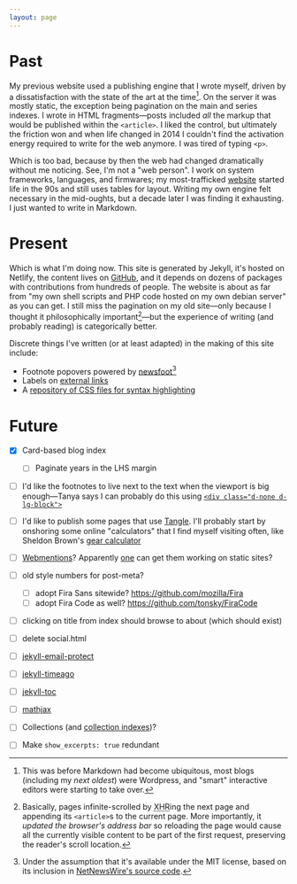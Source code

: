 ```yaml
---
layout: page
---
```


# Past

My previous website used a publishing engine that I wrote myself, driven by a dissatisfaction with the state of the art at the time[^wordpress]. On the server it was mostly static, the exception being pagination on the main and series indexes. I wrote in HTML fragments—posts included _all_ the markup that would be published within the `<article>`. I liked the control, but ultimately the friction won and when life changed in 2014 I couldn't find the activation energy required to write for the web anymore. I was tired of typing `<p>`.

Which is too bad, because by then the web had changed dramatically without me noticing. See, I'm not a "web person". I work on system frameworks, languages, and firmwares; my most-trafficked [website](https://thismight.be) started life in the 90s and still uses tables for layout. Writing my own engine felt necessary in the mid-oughts, but a decade later I was finding it exhausting. I just wanted to write in Markdown.

# Present

Which is what I'm doing now. This site is generated by Jekyll, it's hosted on Netlify, the content lives on [GitHub](https://github.com/numist/numi.st), and it depends on dozens of packages with contributions from hundreds of people. The website is about as far from "my own shell scripts and PHP code hosted on my own debian server" as you can get. I still miss the pagination on my old site—only because I thought it philosophically important[^pagination]—but the experience of writing (and probably reading) is categorically better.

Discrete things I've written (or at least adapted) in the making of this site include:

* Footnote popovers powered by [newsfoot](https://gist.github.com/brehaut/567947031a477c89a7f89d96e38a908c)[^newsfoot]
* Labels on [external links](external-links)
* A [repository of CSS files for syntax highlighting](https://github.com/numist/highlight-css)

<!-- In this new world of dependencies, I want to stay on top of updates without adopting any changes that break the site horribly. A combination of deploy previews with an auto-merge GitHub action strikes a reasonable compromise until such a time as accelerationism wins the day[^accelerationism].-->

# Future

* [x] Card-based blog index
  * [ ] Paginate years in the LHS margin
* [ ] I'd like the footnotes to live next to the text when the viewport is big enough—Tanya says I can probably do this using [`<div class="d-none d-lg-block">`](https://getbootstrap.com/docs/5.2/utilities/display/)
* [ ] I'd like to publish some pages that use [Tangle](http://worrydream.com/Tangle/). I'll probably start by onshoring some online "calculators" that I find myself visiting often, like Sheldon Brown's [gear calculator](https://www.sheldonbrown.com/gear-calc.html)
* [ ] [Webmentions](https://webmention.io)? Apparently [one](https://keithjgrant.com/posts/2019/02/adding-webmention-support-to-a-static-site/) can get them working on static sites?
* [ ] old style numbers for post-meta?
  * [ ] adopt Fira Sans sitewide? https://github.com/mozilla/Fira
  * [ ] adopt Fira Code as well? https://github.com/tonsky/FiraCode
* [ ] clicking on title from index should browse to about (which should exist)
* [ ] delete social.html
* [ ] [jekyll-email-protect](https://github.com/vwochnik/jekyll-email-protect)
* [ ] [jekyll-timeago](https://github.com/markets/jekyll-timeago)
* [ ] [jekyll-toc](https://github.com/toshimaru/jekyll-toc)
* [ ] [mathjax](http://webdocs.cs.ualberta.ca/~zichen2/blog/coding/setup/2019/02/17/how-to-add-mathjax-support-to-jekyll.html)
* [ ] Collections (and [collection indexes](https://jekyllrb.com/docs/plugins/generators/))?
* [ ] Make `show_excerpts: true` redundant


[^wordpress]: This was before Markdown had become ubiquitous, most blogs (including my _next oldest_) were Wordpress, and "smart" interactive editors were starting to take over.
[^pagination]: Basically, pages infinite-scrolled by <abbr title="XMLHttpRequest">XHR</abbr>ing the next page and appending its `<article>`s to the current page. More importantly, it _updated the browser's address bar_ so reloading the page would cause all the currently visible content to be part of the first request, preserving the reader's scroll location.
[^newsfoot]: Under the assumption that it's available under the MIT license, based on its inclusion in [NetNewsWire's source code](https://github.com/Ranchero-Software/NetNewsWire/blob/57815f04960f08a78b0fe9972b6a9d8993103e61/Shared/Article%20Rendering/newsfoot.js).
[^accelerationism]: https://twitter.com/jhutchings0/status/1587126115218620417 "i guess to his credit he says the point is not so that anyone will read it, but so that researchers can flag bad packages before they fully propagate"/"and in response to that I guess all I have is “Accelerate (the book) and all the academic research behind it shows that faster is more stable than slower, so I’m happy to roll out both the bad and good packages faster rather than stall either”"
